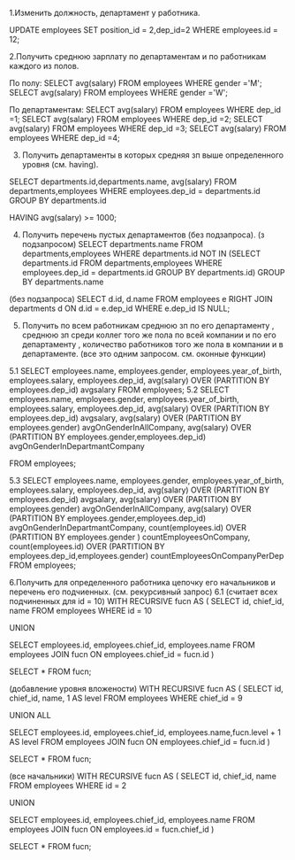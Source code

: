 1.Изменить должность, департамент у работника.

UPDATE employees SET position_id = 2,dep_id=2 WHERE employees.id = 12;

2.Получить среднюю зарплату по департаментам и по работникам каждого из полов.

По полу:
SELECT avg(salary) FROM employees WHERE gender ='M';
SELECT avg(salary) FROM employees WHERE gender ='W';

По департаментам:
SELECT avg(salary) FROM employees WHERE dep_id =1;
SELECT avg(salary) FROM employees WHERE dep_id =2;
SELECT avg(salary) FROM employees WHERE dep_id =3;
SELECT avg(salary) FROM employees WHERE dep_id =4;

3. Получить департаменты в которых средняя зп выше определенного уровня (см. having).

SELECT departments.id,departments.name, avg(salary)
FROM departments,employees
WHERE employees.dep_id = departments.id
GROUP BY departments.id

HAVING avg(salary) >= 1000;

4. Получить перечень пустых департаментов (без подзапроса).
(з подзапросом)
SELECT departments.name
FROM departments,employees
WHERE departments.id NOT IN (SELECT departments.id
                             FROM departments,employees
                             WHERE employees.dep_id = departments.id
                             GROUP BY departments.id)
GROUP BY departments.name

(без подзапроса)
SELECT d.id, d.name
FROM employees e  RIGHT JOIN  departments d ON d.id = e.dep_id
WHERE e.dep_id IS NULL;

5. Получить по всем работникам среднюю зп по его департаменту
, среднюю зп среди коллег того же пола по всей компании и по его департаменту
, количество работников того же пола в компании и в департаменте. 
(все это одним запросом. см. оконные функции)

5.1 SELECT employees.name,
      employees.gender,
      employees.year_of_birth,
      employees.salary,
      employees.dep_id,
      avg(salary) OVER (PARTITION BY employees.dep_id) avgsalary
    FROM employees;
5.2
SELECT employees.name,
  employees.gender,
  employees.year_of_birth,
  employees.salary,
  employees.dep_id,
  avg(salary) OVER (PARTITION BY employees.dep_id) avgsalary,
  avg(salary) OVER (PARTITION BY employees.gender) avgOnGenderInAllCompany,
  avg(salary) OVER (PARTITION BY employees.gender,employees.dep_id) avgOnGenderInDepartmantCompany
  
FROM employees;

5.3
SELECT employees.name,
  employees.gender,
  employees.year_of_birth,
  employees.salary,
  employees.dep_id,
  avg(salary) OVER (PARTITION BY employees.dep_id) avgsalary,
  avg(salary) OVER (PARTITION BY employees.gender) avgOnGenderInAllCompany,
  avg(salary) OVER (PARTITION BY employees.gender,employees.dep_id) avgOnGenderInDepartmantCompany,
  count(employees.id) OVER (PARTITION BY employees.gender ) countEmployeesOnCompany,
  count(employees.id) OVER (PARTITION BY employees.dep_id,employees.gender) countEmployeesOnCompanyPerDep
FROM employees;


6.Получить для определенного работника цепочку его начальников
    и перечень его подчиенных. (см. рекурсивный запрос)
6.1
(считает всех подчиненных для  id = 10)
WITH RECURSIVE fucn AS (
  SELECT id, chief_id, name
  FROM employees
  WHERE id = 10

  UNION

  SELECT employees.id, employees.chief_id, employees.name
  FROM employees
    JOIN fucn
      ON employees.chief_id = fucn.id
)

SELECT * FROM fucn;

(добавление уровня вложености)
WITH RECURSIVE fucn AS (
  SELECT id, chief_id, name, 1 AS level
  FROM employees
  WHERE chief_id = 9

  UNION ALL

  SELECT employees.id, employees.chief_id, employees.name,fucn.level + 1 AS level
  FROM employees
    JOIN fucn
      ON employees.chief_id = fucn.id
)

SELECT * FROM fucn;

(все начальники)
WITH RECURSIVE fucn AS (
  SELECT id, chief_id, name
  FROM employees
  WHERE id = 2

  UNION

  SELECT employees.id, employees.chief_id, employees.name
  FROM employees
   JOIN fucn
      ON employees.id = fucn.chief_id
)

SELECT * FROM fucn;